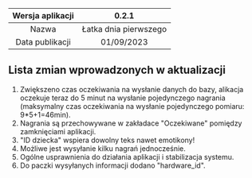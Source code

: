 | Wersja aplikacji |         0.2.1         |
|:----------------:|:---------------------:|
|      Nazwa       | Łatka dnia pierwszego |
| Data publikacji  |      01/09/2023       |
## Lista zmian wprowadzonych w aktualizacji
1. Zwiększeno czas oczekiwania na wysłanie danych do bazy, alikacja oczekuje teraz do 5 minut na wysłanie pojedynczego nagrania (maksymalny czas oczekiwania na wysłanie pojedynczego pomiaru: 9*5+1=46min).
2. Nagrania są przechowywane w zakładace "Oczekiwane" pomiędzy zamknięciami aplikacji.
3. "ID dziecka" wspiera dowolny teks nawet emotikony!
4. Możliwe jest wysyłanie kilku nagrań jednocześnie.
5. Ogólne usprawnienia do działania aplikacji i stabilizacja systemu.
6. Do paczki wysyłanych informacji dodano "hardware_id".
